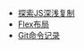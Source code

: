 <!-- docs/_sidebar.md -->

* [探索JS深浅复制](/)
* [Flex布局](document/flex.md "Flex布局")
* [Git命令记录](document/git.md "Git命令记录")